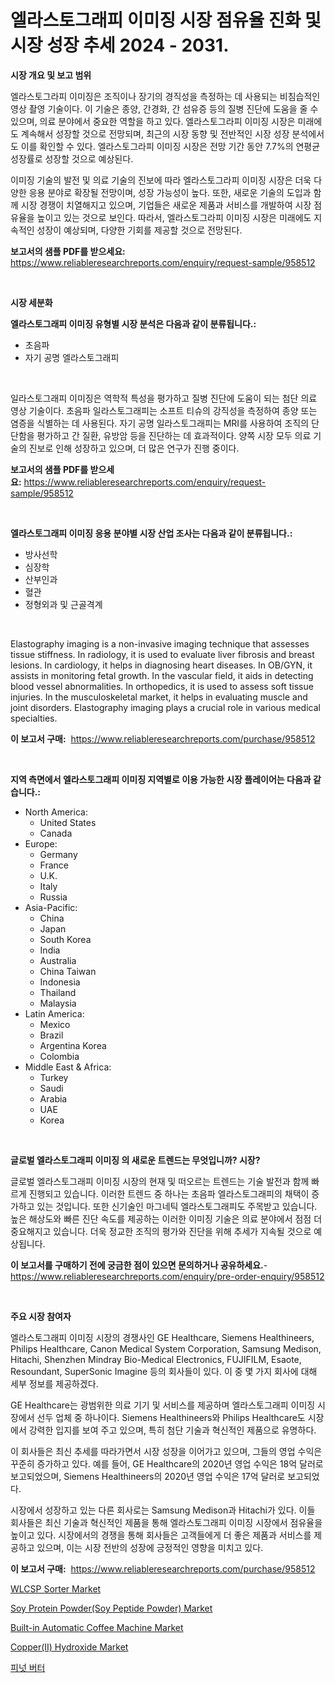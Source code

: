 <p><h1>엘라스토그래피 이미징 시장 점유율 진화 및 시장 성장 추세 2024 - 2031.</h1></p><p><strong>시장 개요 및 보고 범위</strong></p>
<p><p>엘라스토그라피 이미징은 조직이나 장기의 경직성을 측정하는 데 사용되는 비침습적인 영상 촬영 기술이다. 이 기술은 종양, 간경화, 간 섬유증 등의 질병 진단에 도움을 줄 수 있으며, 의료 분야에서 중요한 역할을 하고 있다. 엘라스토그라피 이미징 시장은 미래에도 계속해서 성장할 것으로 전망되며, 최근의 시장 동향 및 전반적인 시장 성장 분석에서도 이를 확인할 수 있다. 엘라스토그라피 이미징 시장은 전망 기간 동안 7.7%의 연평균 성장률로 성장할 것으로 예상된다.</p><p>이미징 기술의 발전 및 의료 기술의 진보에 따라 엘라스토그라피 이미징 시장은 더욱 다양한 응용 분야로 확장될 전망이며, 성장 가능성이 높다. 또한, 새로운 기술의 도입과 함께 시장 경쟁이 치열해지고 있으며, 기업들은 새로운 제품과 서비스를 개발하여 시장 점유율을 높이고 있는 것으로 보인다. 따라서, 엘라스토그라피 이미징 시장은 미래에도 지속적인 성장이 예상되며, 다양한 기회를 제공할 것으로 전망된다.</p></p>
<p><strong>보고서의 샘플 PDF를 받으세요:</strong> <a href="https://www.reliableresearchreports.com/enquiry/request-sample/958512">https://www.reliableresearchreports.com/enquiry/request-sample/958512</a></p>
<p>&nbsp;</p>
<p><strong>시장 세분화</strong></p>
<p><strong>엘라스토그래피 이미징 유형별 시장 분석은 다음과 같이 분류됩니다.:</strong></p>
<p><ul><li>초음파</li><li>자기 공명 엘라스토그래피</li></ul></p>
<p>&nbsp;</p>
<p><p>일라스토그래피 이미징은 역학적 특성을 평가하고 질병 진단에 도움이 되는 첨단 의료 영상 기술이다. 초음파 일라스토그래피는 소프트 티슈의 강직성을 측정하여 종양 또는 염증을 식별하는 데 사용된다. 자기 공명 일라스토그래피는 MRI를 사용하여 조직의 단단함을 평가하고 간 질환, 유방암 등을 진단하는 데 효과적이다. 양쪽 시장 모두 의료 기술의 진보로 인해 성장하고 있으며, 더 많은 연구가 진행 중이다.</p></p>
<p><strong>보고서의 샘플 PDF를 받으세요:</strong>&nbsp;<a href="https://www.reliableresearchreports.com/enquiry/request-sample/958512">https://www.reliableresearchreports.com/enquiry/request-sample/958512</a></p>
<p>&nbsp;</p>
<p><strong> 엘라스토그래피 이미징 응용 분야별 시장 산업 조사는 다음과 같이 분류됩니다.:</strong></p>
<p><ul><li>방사선학</li><li>심장학</li><li>산부인과</li><li>혈관</li><li>정형외과 및 근골격계</li></ul></p>
<p>&nbsp;</p>
<p><p>Elastography imaging is a non-invasive imaging technique that assesses tissue stiffness. In radiology, it is used to evaluate liver fibrosis and breast lesions. In cardiology, it helps in diagnosing heart diseases. In OB/GYN, it assists in monitoring fetal growth. In the vascular field, it aids in detecting blood vessel abnormalities. In orthopedics, it is used to assess soft tissue injuries. In the musculoskeletal market, it helps in evaluating muscle and joint disorders. Elastography imaging plays a crucial role in various medical specialties.</p></p>
<p><strong>이 보고서 구매:</strong>&nbsp; <a href="https://www.reliableresearchreports.com/purchase/958512">https://www.reliableresearchreports.com/purchase/958512</a></p>
<p>&nbsp;</p>
<p><strong>지역 측면에서 엘라스토그래피 이미징 지역별로 이용 가능한 시장 플레이어는 다음과 같습니다.:</strong></p>
<p><ul>
    <li>
        North America:
        <ul>
            <li>United States</li>
            <li>Canada</li>
        </ul>
    </li>
    <li>
        Europe:
        <ul>
            <li>Germany</li>
            <li>France</li>
            <li>U.K.</li>
            <li>Italy</li>
            <li>Russia</li>
        </ul>
    </li>
    <li>
        Asia-Pacific:
        <ul>
            <li>China</li>
            <li>Japan</li>
            <li>South Korea</li>
            <li>India</li>
            <li>Australia</li>
            <li>China Taiwan</li>
            <li>Indonesia</li>
            <li>Thailand</li>
            <li>Malaysia</li>
        </ul>
    </li>
    <li>
        Latin America:
        <ul>
            <li>Mexico</li>
            <li>Brazil</li>
            <li>Argentina Korea</li>
            <li>Colombia</li>
        </ul>
    </li>
    <li>
        Middle East & Africa:
        <ul>
            <li>Turkey</li>
            <li>Saudi</li>
            <li>Arabia</li>
            <li>UAE</li>
            <li>Korea</li>
        </ul>
    </li>
    </ul></p>
<p>&nbsp;</p>
<p><strong>글로벌 엘라스토그래피 이미징 의 새로운 트렌드는 무엇입니까? 시장?</strong></p>
<p><p>글로벌 엘라스토그래피 이미징 시장의 현재 및 떠오르는 트렌드는 기술 발전과 함께 빠르게 진행되고 있습니다. 이러한 트렌드 중 하나는 초음파 엘라스토그래피의 채택이 증가하고 있는 것입니다. 또한 신기술인 마그네틱 엘라스토그래피도 주목받고 있습니다. 높은 해상도와 빠른 진단 속도를 제공하는 이러한 이미징 기술은 의료 분야에서 점점 더 중요해지고 있습니다. 더욱 정교한 조직의 평가와 진단을 위해 추세가 지속될 것으로 예상됩니다.</p></p>
<p><strong>이 보고서를 구매하기 전에 궁금한 점이 있으면 문의하거나 공유하세요.</strong>- <a href="https://www.reliableresearchreports.com/enquiry/pre-order-enquiry/958512">https://www.reliableresearchreports.com/enquiry/pre-order-enquiry/958512</a></p>
<p>&nbsp;</p>
<p><strong>주요 시장 참여자</strong></p>
<p><p>엘라스토그래피 이미징 시장의 경쟁사인 GE Healthcare, Siemens Healthineers, Philips Healthcare, Canon Medical System Corporation, Samsung Medison, Hitachi, Shenzhen Mindray Bio-Medical Electronics, FUJIFILM, Esaote, Resoundant, SuperSonic Imagine 등의 회사들이 있다. 이 중 몇 가지 회사에 대해 세부 정보를 제공하겠다. </p><p>GE Healthcare는 광범위한 의료 기기 및 서비스를 제공하며 엘라스토그래피 이미징 시장에서 선두 업체 중 하나이다. Siemens Healthineers와 Philips Healthcare도 시장에서 강력한 입지를 보여 주고 있으며, 특히 첨단 기술과 혁신적인 제품으로 유명하다. </p><p>이 회사들은 최신 추세를 따라가면서 시장 성장을 이어가고 있으며, 그들의 영업 수익은 꾸준히 증가하고 있다. 예를 들어, GE Healthcare의 2020년 영업 수익은 18억 달러로 보고되었으며, Siemens Healthineers의 2020년 영업 수익은 17억 달러로 보고되었다. </p><p>시장에서 성장하고 있는 다른 회사로는 Samsung Medison과 Hitachi가 있다. 이들 회사들은 최신 기술과 혁신적인 제품을 통해 엘라스토그래피 이미징 시장에서 점유율을 높이고 있다. 시장에서의 경쟁을 통해 회사들은 고객들에게 더 좋은 제품과 서비스를 제공하고 있으며, 이는 시장 전반의 성장에 긍정적인 영향을 미치고 있다.</p></p>
<p><strong>이 보고서 구매:</strong>&nbsp;&nbsp;<a href="https://www.reliableresearchreports.com/purchase/958512">https://www.reliableresearchreports.com/purchase/958512</a></p>
<p><p><a href="https://github.com/FassouRP/Market-Research-Report-List-3/blob/main/wlcsp-sorter-market.md">WLCSP Sorter Market</a></p><p><a href="https://chivalrous-flock-a86.notion.site/Soy-Protein-Powder-Soy-Peptide-Powder-Market-Size-Growth-Outlook-from-2024-to-2031-projecting-at--f95526a5f62446e19e02df71732ca74c">Soy Protein Powder(Soy Peptide Powder) Market</a></p><p><a href="https://issuu.com/reportprime-2/docs/built-in-automatic-coffee-machine-market-size-2030">Built-in Automatic Coffee Machine Market</a></p><p><a href="https://angry-finch-aaf.notion.site/Copper-II-Hydroxide-Market-Size-Global-Industry-Overview-Market-Segmentation-and-Forecast-2024-t-6684f8e7fdd44db39da5ded7c1c225ea">Copper(II) Hydroxide Market</a></p><p><a href="https://github.com/mpodehpw07370073/Market-Research-Report-List-1/blob/main/6236937187123.md">피넛 버터</a></p></p>
